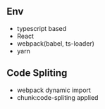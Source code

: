 ## Env

- typescript based
- React
- webpack(babel, ts-loader)
- yarn

## Code Spliting

- webpack dynamic import
- chunk:code-spliting applied
